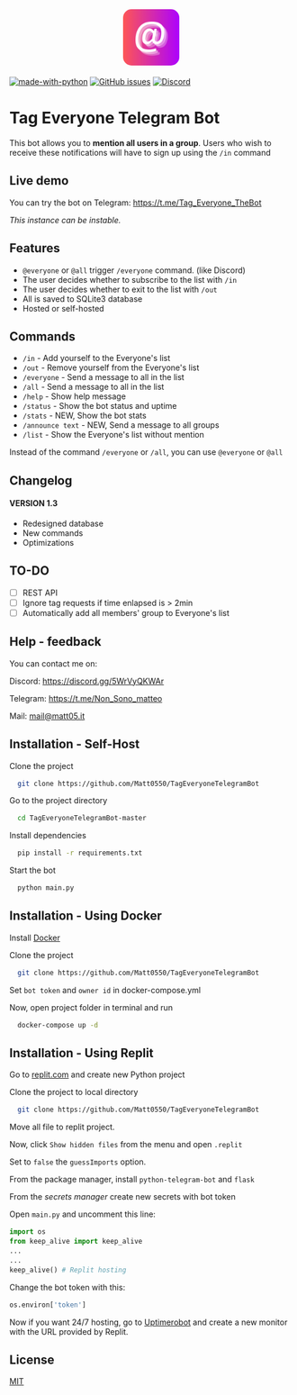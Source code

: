 <img src="logo.png" width="100" style="border-radius: 15px; display: block; margin-left: auto; margin-right: auto; margin-bottom: 20px">


[![made-with-python](https://img.shields.io/badge/Made%20with-Python-1f425f.svg)](https://www.python.org/)
[![GitHub issues](https://img.shields.io/github/issues/Matt0550/TagEveryoneTelegramBot)](https://github.com/Matt0550/TagEveryoneTelegramBot/issues)
[![Discord](https://img.shields.io/discord/828990499507404820)](https://discord.gg/5WrVyQKWAr)

# Tag Everyone Telegram Bot

This bot allows you to **mention all users in a group**. Users who wish to receive these notifications will have to sign up using the `/in` command

## Live demo
You can try the bot on Telegram: https://t.me/Tag_Everyone_TheBot

_This instance can be instable._

## Features

- `@everyone` or `@all` trigger `/everyone` command. (like Discord)
- The user decides whether to subscribe to the list with `/in`
- The user decides whether to exit to the list with `/out`
- All is saved to SQLite3 database
- Hosted or self-hosted


## Commands
- `/in` - Add yourself to the Everyone's list
- `/out` - Remove yourself from the Everyone's list
- `/everyone` - Send a message to all in the list
- `/all` - Send a message to all in the list
- `/help` - Show help message
- `/status` - Show the bot status and uptime
- `/stats` - NEW, Show the bot stats
- `/announce text` - NEW, Send a message to all groups
- `/list` - Show the Everyone's list without mention

Instead of the command `/everyone` or `/all`, you can use `@everyone` or `@all`

## Changelog
#### VERSION 1.3
- Redesigned database
- New commands
- Optimizations

## TO-DO
- [ ] REST API
- [ ] Ignore tag requests if time enlapsed is > 2min
- [ ] Automatically add all members' group to Everyone's list

## Help - feedback
You can contact me on:

Discord: https://discord.gg/5WrVyQKWAr

Telegram: https://t.me/Non_Sono_matteo

Mail: <a href="mailto:mail@matt05.it">mail@matt05.it</a>

## Installation - Self-Host

Clone the project

```bash
  git clone https://github.com/Matt0550/TagEveryoneTelegramBot
```

Go to the project directory

```bash
  cd TagEveryoneTelegramBot-master
```

Install dependencies

```bash
  pip install -r requirements.txt
```

Start the bot

```bash
  python main.py
```

## Installation - Using Docker

Install [Docker](https://www.docker.com)

Clone the project
```bash
  git clone https://github.com/Matt0550/TagEveryoneTelegramBot
```

Set `bot token` and `owner id` in docker-compose.yml

Now, open project folder in terminal and run
```bash
  docker-compose up -d
```


## Installation - Using Replit

Go to [replit.com](https://replit.com) and create new Python project

Clone the project to local directory
```bash
  git clone https://github.com/Matt0550/TagEveryoneTelegramBot
```

Move all file to replit project.

Now, click `Show hidden files` from the menu and open `.replit`

Set to `false` the `guessImports` option.

From the package manager, install `python-telegram-bot` and `flask`

From the *secrets manager* create new secrets with bot token

Open `main.py` and uncomment this line:
```python
import os
from keep_alive import keep_alive
...
...
keep_alive() # Replit hosting
```

Change the bot token with this:
```python
os.environ['token']
```

Now if you want 24/7 hosting, go to [Uptimerobot](https://uptimerobot.com/) and create a new monitor with the URL provided by Replit.
## License

[MIT](https://choosealicense.com/licenses/mit/)
